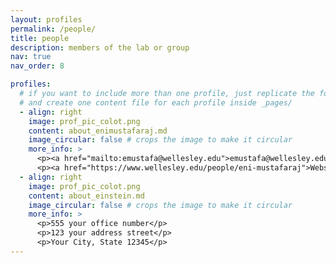 ```yaml
---
layout: profiles
permalink: /people/
title: people
description: members of the lab or group
nav: true
nav_order: 8

profiles:
  # if you want to include more than one profile, just replicate the following block
  # and create one content file for each profile inside _pages/
  - align: right
    image: prof_pic_colot.png
    content: about_enimustafaraj.md
    image_circular: false # crops the image to make it circular
    more_info: >
      <p><a href="mailto:emustafa@wellesley.edu">emustafa@wellesley.edu</a></p>
      <p><a href="https://www.wellesley.edu/people/eni-mustafaraj">Website</a></p>
  - align: right
    image: prof_pic_colot.png
    content: about_einstein.md
    image_circular: false # crops the image to make it circular
    more_info: >
      <p>555 your office number</p>
      <p>123 your address street</p>
      <p>Your City, State 12345</p>
---
```

